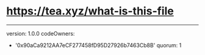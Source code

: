 # https://tea.xyz/what-is-this-file
---
version: 1.0.0
codeOwners:
  - '0x90aCa9212AA7eCF277458fD95D27926b7463Cb8B'
quorum: 1
